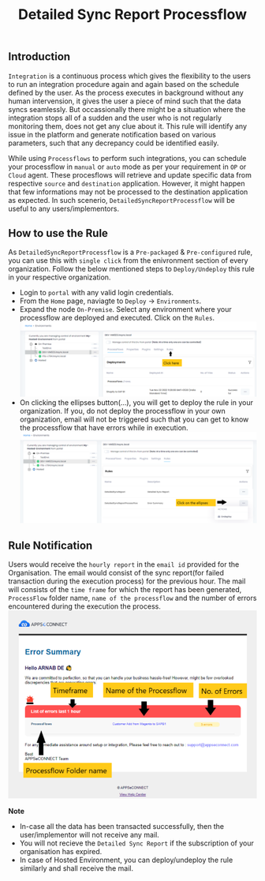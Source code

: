 ﻿---
title: "Detailed Sync Report Processflow"
toc: true
tag: developers
category: "Rule"
menus: 
    preconfigurerule:
        title: "Detailed Sync Report Processflow"
        weight: 19
        icon: fa fa-wpexplorer
        identifier: detailsyncreportprocessflow
---

## Introduction

`Integration` is a continuous process which gives the flexibility to the users to run an integration procedure again and again
based on the schedule defined by the user. As the process executes in background without any human intervension, it gives 
the user a piece of mind such that the data syncs seamlessly. But occassionally there might be a situation where the integration 
stops all of a sudden and the user who is not regularly monitoring them, does not get any clue about it. This rule will identify any 
issue in the platform and generate notification based on various parameters, such that any decrepancy could be identified easily.     

While using `Processflows` to perform such integrations, you can schedule your processflow in `manual` or `auto` mode 
as per your requirement in `OP` or `Cloud` agent. These procesflows will retrieve and update specific data 
from respective `source` and `destination` application. However, it might happen that few informations may not be processed to the 
destination application as expected. In such scenerio, `DetailedSyncReportProcessflow` will be useful to any users/implementors. 

## How to use the Rule

As `DetailedSyncReportProcessflow` is a `Pre-packaged` & `Pre-configured` rule, you can use this with `single click` from the 
enivronment section of every organization. Follow the below mentioned steps to `Deploy/Undeploy` this rule in your respective 
organization. 

- Login to `portal` with any valid login credentials. 
- From the `Home` page, naviagte to `Deploy` -> `Environments`. 
- Expand the node `On-Premise`. Select any environment where your processflow are deployed and executed. Click on the `Rules`.
![detailedsyncreportprocessflow2](/staticfiles/rules/media/detailedsyncreportprocessflow2.png)
- On clicking the ellipses button(...), you will get to deploy the rule in your organization. If you, do not 
deploy the processflow in your own organization, email will not be triggered such that you can get to know the processflow that 
have errors while in execution.
![detailedsyncreportprocessflow3](/staticfiles/rules/media/detailedsyncreportprocessflow3.png)

## Rule Notification

Users would receive the `hourly report` in the `email id` provided for the Organisation. The email would consist 
of the sync report(for failed transaction during the execution process) for the previous hour. The mail will 
consists of the `time frame` for which the report has been generated, `ProcessFlow` folder name, `name of the processflow` and 
the number of errors encountered during the execution the process.
![detailedsyncreportprocessflow1](/staticfiles/rules/media/detailedsyncreportprocessflow1.PNG)

**Note**  
- In-case all the data has been transacted successfully, then the user/implementor will not receive any mail.           
- You will not recieve the `Detailed Sync Report` if the subscription of your organisation has expired.
- In case of Hosted Environment, you can deploy/undeploy the rule similarly and shall receive the mail.

